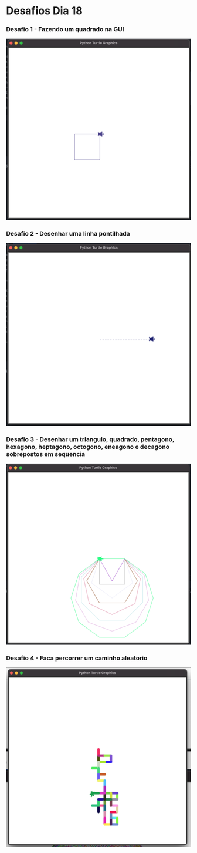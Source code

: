 # Desafios Dia 18


### Desafio 1 - Fazendo um quadrado na GUI
![Projeto](./Desafio1.png)

### Desafio 2 - Desenhar uma linha pontilhada
![Projeto](./Desafio2.png)

### Desafio 3 - Desenhar um triangulo, quadrado, pentagono, hexagono, heptagono, octogono, eneagono e decagono sobrepostos em sequencia
![Projeto](./Desafio3.png)

### Desafio 4 - Faca percorrer um caminho aleatorio
![Projeto](./Desafio4.png)
